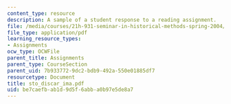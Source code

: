 ```yaml
---
content_type: resource
description: A sample of a student response to a reading assignment.
file: /media/courses/21h-931-seminar-in-historical-methods-spring-2004/be7caefbab1d9d5f6abba0b97e5de8a7_sto_discar_ima.pdf
file_type: application/pdf
learning_resource_types:
- Assignments
ocw_type: OCWFile
parent_title: Assignments
parent_type: CourseSection
parent_uid: 7b933772-9dc2-bdb9-492a-550e01885df7
resourcetype: Document
title: sto_discar_ima.pdf
uid: be7caefb-ab1d-9d5f-6abb-a0b97e5de8a7
---
```

